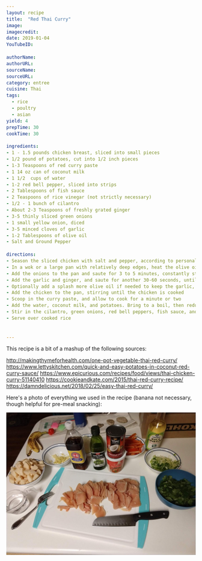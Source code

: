 ```yaml
---
layout: recipe
title:  "Red Thai Curry"
image: 
imagecredit:
date: 2019-01-04
YouTubeID: 

authorName: 
authorURL: 
sourceName: 
sourceURL: 
category: entree
cuisine: Thai
tags:
  - rice
  - poultry
  - asian
yield: 4
prepTime: 30
cookTime: 30

ingredients:
- 1 - 1.5 pounds chicken breast, sliced into small pieces
- 1/2 pound of potatoes, cut into 1/2 inch pieces
- 1-3 Teaspoons of red curry paste
- 1 14 oz can of coconut milk
- 1 1/2  cups of water
- 1-2 red bell pepper, sliced into strips
- 2 Tablespoons of fish sauce
- 2 Teaspoons of rice vinegar (not strictly necessary)
- 1/2 - 1 bunch of cilantro
- About 2-3 Teaspoons of freshly grated ginger
- 3-5 thinly sliced green onions
- 1 small yellow onion, diced
- 3-5 minced cloves of garlic
- 1-2 Tablespoons of olive oil
- Salt and Ground Pepper

directions:
- Season the sliced chicken with salt and pepper, according to personal preference
- In a wok or a large pan with relatively deep edges, heat the olive oil on medium high to high heat
- Add the onions to the pan and saute for 3 to 5 minutes, constantly stirring until they begin to turn golden brown
- Add the garlic and ginger, and saute for another 30-60 seconds, until the garlic and ginger are fragrant
- Optionally add a splash more olive oil if needed to keep the garlic, ginger, and onion from sticking to the pan as you are stirring
- Add the chicken to the pan, stirring until the chicken is cooked
- Scoop in the curry paste, and allow to cook for a minute or two
- Add the water, coconut milk, and potatoes. Bring to a boil, then reduce heat to simmer for 20 minutes, or until the potatoes are tender
- Stir in the cilantro, green onions, red bell peppers, fish sauce, and rice vinegar, and allow to simmer for 5-10 minutes. Taste, and add more fish sauce and curry paste as needed
- Serve over cooked rice


---
```


This recipe is a bit of a mashup of the following sources:

http://makingthymeforhealth.com/one-pot-vegetable-thai-red-curry/
https://www.lettyskitchen.com/quick-and-easy-potatoes-in-coconut-red-curry-sauce/
https://www.epicurious.com/recipes/food/views/thai-chicken-curry-51140410
https://cookieandkate.com/2015/thai-red-curry-recipe/
https://damndelicious.net/2018/02/25/easy-thai-red-curry/

Here's a photo of everything we used in the recipe (banana not necessary, though helpful for pre-meal snacking):

![Ingredients](2-curry-ingredients.jpg)